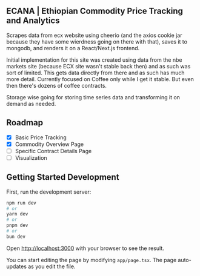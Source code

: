 ## ECANA | Ethiopian Commodity Price Tracking and Analytics

Scrapes data from ecx website using cheerio (and the axios cookie jar because they have some wierdness going on there with that), saves it to mongodb, and renders it on a React/Next.js frontend.

Initial implementation for this site was created using data from the nbe markets site (because ECX site wasn't stable back then) and as such was sort of limited. This gets data directly from there and as such has much more detail. Currently focused on Coffee only while I get it stable. But even then there's dozens of coffee contracts. 

Storage wise going for storing time series data and transforming it on demand as needed.


## Roadmap

- [x] Basic Price Tracking
- [x] Commodity Overview Page
- [ ] Specific Contract Details Page
- [ ] Visualization

## Getting Started Development

First, run the development server:

```bash
npm run dev
# or
yarn dev
# or
pnpm dev
# or
bun dev
```

Open [http://localhost:3000](http://localhost:3000) with your browser to see the result.

You can start editing the page by modifying `app/page.tsx`. The page auto-updates as you edit the file.
